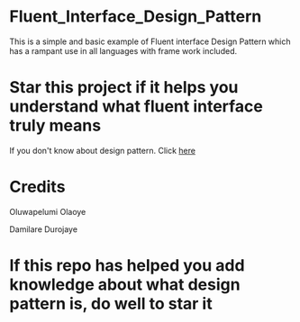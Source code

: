 # Fluent_Interface_Design_Pattern
This is a simple and basic example of Fluent interface Design Pattern which 
has a rampant use in all languages with frame work included. 

# Star this project if it helps you understand what fluent interface truly means

If you don't know about design pattern.
Click [here](https://en.wikipedia.org/wiki/Software_design_pattern)


# Credits
Oluwapelumi Olaoye


Damilare Durojaye


# If this repo has helped you add knowledge about what design pattern is, do well to star it
